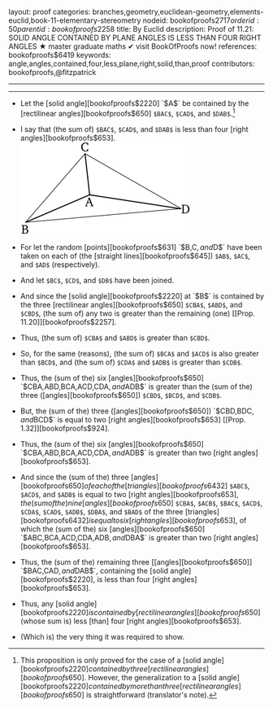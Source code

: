 layout: proof
categories: branches,geometry,euclidean-geometry,elements-euclid,book-11-elementary-stereometry
nodeid: bookofproofs$2717
orderid: 50
parentid: bookofproofs$2258
title: By Euclid
description:  Proof of 11.21: SOLID ANGLE CONTAINED BY PLANE ANGLES IS LESS THAN FOUR RIGHT ANGLES &#9733; master graduate maths &#10004; visit BookOfProofs now!
references: bookofproofs$6419
keywords: angle,angles,contained,four,less,plane,right,solid,than,proof
contributors: bookofproofs,@fitzpatrick

---


---



* Let the [solid angle][bookofproofs$2220] `$A$` be contained by the [rectilinear angles][bookofproofs$650] `$BAC$`, `$CAD$`, and `$DAB$`.[^1]
* I say that (the sum of) `$BAC$`, `$CAD$`, and `$DAB$` is less than four [right angles][bookofproofs$653].
![fig21e](https://github.com/bookofproofs/bookofproofs.github.io/blob/main/_sources/_assets/images/euclid/Book11/fig21e.png?raw=true)

* For let the random [points][bookofproofs$631] `$B$`, `$C$`, and `$D$` have been taken on each of (the [straight lines][bookofproofs$645]) `$AB$`, `$AC$`, and `$AD$` (respectively).
* And let `$BC$`, `$CD$`, and `$DB$` have been joined.
* And since the [solid angle][bookofproofs$2220] at `$B$` is contained by the three [rectilinear angles][bookofproofs$650] `$CBA$`, `$ABD$`, and `$CBD$`, (the sum of) any two is greater than the remaining (one) [[Prop. 11.20]][bookofproofs$2257].
* Thus, (the sum of) `$CBA$` and `$ABD$` is greater than `$CBD$`.
* So, for the same (reasons), (the sum of) `$BCA$` and `$ACD$` is also greater than `$BCD$`, and (the sum of) `$CDA$` and `$ADB$` is greater than `$CDB$`.
* Thus, the (sum of the) six [angles][bookofproofs$650] `$CBA$`, `$ABD$`, `$BCA$`, `$ACD$`, `$CDA$`, and `$ADB$` is greater than the (sum of the) three ([angles][bookofproofs$650]) `$CBD$`, `$BCD$`, and `$CDB$`.
* But, the (sum of the) three ([angles][bookofproofs$650]) `$CBD$`, `$BDC$`, and `$BCD$` is equal to two [right angles][bookofproofs$653] [[Prop. 1.32]][bookofproofs$924].
* Thus, the (sum of the) six [angles][bookofproofs$650] `$CBA$`, `$ABD$`, `$BCA$`, `$ACD$`, `$CDA$`, and `$ADB$` is greater than two [right angles][bookofproofs$653].
* And since the (sum of the) three [angles][bookofproofs$650] of each of the [triangles][bookofproofs$6432] `$ABC$`, `$ACD$`, and `$ADB$` is equal to two [right angles][bookofproofs$653], the (sum of the) nine [angles][bookofproofs$650] `$CBA$`, `$ACB$`, `$BAC$`, `$ACD$`, `$CDA$`, `$CAD$`, `$ADB$`, `$DBA$`, and `$BAD$` of the three [triangles][bookofproofs$6432] is equal to six [right angles][bookofproofs$653], of which the (sum of the) six [angles][bookofproofs$650] `$ABC$`, `$BCA$`, `$ACD$`, `$CDA$`, `$ADB$`, and `$DBA$` is greater than two [right angles][bookofproofs$653].
* Thus, the (sum of the) remaining three [[angles][bookofproofs$650]] `$BAC$`, `$CAD$`, and `$DAB$`, containing the [solid angle][bookofproofs$2220], is less than four [right angles][bookofproofs$653].
* Thus, any [solid angle][bookofproofs$2220] is contained by [rectilinear angles][bookofproofs$650] (whose sum is) less [than] four [right angles][bookofproofs$653].
* (Which is) the very thing it was required to show.

[^1]: This proposition is only proved for the case of a [solid angle][bookofproofs$2220] contained by three [rectilinear angles][bookofproofs$650]. However, the generalization to a [solid angle][bookofproofs$2220] contained by more than three [rectilinear angles][bookofproofs$650] is straightforward (translator's note).
